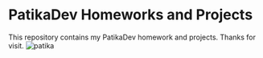 # PatikaDev Homeworks and Projects
This repository contains my PatikaDev homework and projects. Thanks for visit.
![patika](https://user-images.githubusercontent.com/80620802/191680284-ba81cc34-b746-40fc-a5e4-c3be210a9b3f.png)
